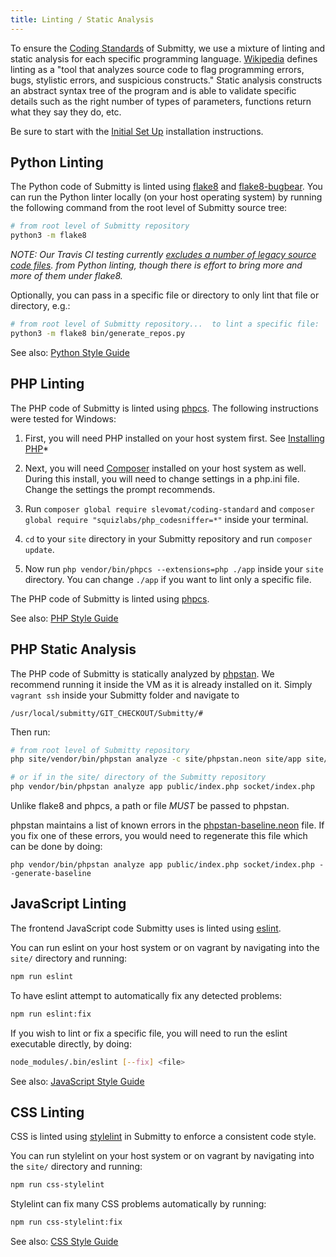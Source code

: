 ```yaml
---
title: Linting / Static Analysis
---
```


To ensure the [Coding Standards](/developer/coding_style_guide) of Submitty, we use a mixture
of linting and static analysis for each specific programming language.
[Wikipedia](https://en.wikipedia.org/wiki/Lint_(software)) defines linting as
a "tool that analyzes source code to flag programming errors, bugs, stylistic errors, and suspicious constructs."
Static analysis constructs an abstract syntax tree of the program and is able to validate
specific details such as the right number of types of parameters, functions return what they say they do, etc.

Be sure to start with the [Initial Set Up](/developer/testing/#initial-set-up) installation instructions.

## Python Linting

The Python code of Submitty is linted using [flake8](https://flake8.pycqa.org/en/latest/) and
[flake8-bugbear](https://github.com/PyCQA/flake8-bugbear). You can run the Python linter
locally (on your host operating system) by running the following command from the root
level of Submitty source tree:

```bash
# from root level of Submitty repository
python3 -m flake8
```

_NOTE: Our Travis CI testing currently [excludes a number of legacy source code files](https://github.com/Submitty/Submitty/blob/master/.flake8).
from Python linting, though there is effort to bring more and more of them under flake8._

Optionally, you can pass in a specific file or directory to only lint that file or directory, e.g.:

```bash
# from root level of Submitty repository...  to lint a specific file:
python3 -m flake8 bin/generate_repos.py
```

See also: [Python Style Guide](/developer/coding_style_guide/python)

## PHP Linting

The PHP code of Submitty is linted using [phpcs](https://github.com/squizlabs/PHP_CodeSniffer).
The following instructions were tested for Windows:

1. First, you will need PHP installed on your host system first. See [Installing PHP](/developer/testing/install_php)*

2. Next, you will need [Composer](https://getcomposer.org/doc/00-intro.md) installed on your host system as well.
	During this install, you will need to change settings in a php.ini file. Change the settings the prompt recommends.

3. Run ``composer global require slevomat/coding-standard`` and ``composer global require "squizlabs/php_codesniffer=*"`` inside your terminal.

4. ``cd`` to your ``site`` directory in your Submitty repository and run ``composer update``.

5. Now run ``php vendor/bin/phpcs --extensions=php ./app`` inside your ``site`` directory. You can change ``./app``
if you want to lint only a specific file.

The PHP code of Submitty is linted using [phpcs](https://github.com/squizlabs/PHP_CodeSniffer).

See also: [PHP Style Guide](/developer/coding_style_guide/php)

## PHP Static Analysis

The PHP code of Submitty is statically analyzed by [phpstan](https://phpstan.org/user-guide/getting-started).
We recommend running it inside the VM as it is already installed on it. Simply ``vagrant ssh`` inside your Submitty
folder and navigate to
```
/usr/local/submitty/GIT_CHECKOUT/Submitty/#
```
Then run:

```bash
# from root level of Submitty repository
php site/vendor/bin/phpstan analyze -c site/phpstan.neon site/app site/public/index.php site/socket/index.php

# or if in the site/ directory of the Submitty repository
php vendor/bin/phpstan analyze app public/index.php socket/index.php
```

Unlike flake8 and phpcs, a path or file _MUST_ be passed to phpstan.

phpstan maintains a list of known errors in the [phpstan-baseline.neon](https://github.com/Submitty/Submitty/blob/master/site/phpstan-baseline.neon) file.
If you fix one of these errors, you would need to regenerate this file which can be done by doing:

```
php vendor/bin/phpstan analyze app public/index.php socket/index.php --generate-baseline
```

## JavaScript Linting

The frontend JavaScript code Submitty uses is linted using [eslint](https://eslint.org/).

You can run eslint on your host system or on vagrant by navigating into the `site/`
directory and running:

```bash
npm run eslint
```

To have eslint attempt to automatically fix any detected problems:

```bash
npm run eslint:fix
```

If you wish to lint or fix a specific file, you will need to run the eslint executable directly,
by doing:

```bash
node_modules/.bin/eslint [--fix] <file>
```

See also: [JavaScript Style Guide](/developer/coding_style_guide/javascript)

## CSS Linting

CSS is linted using [stylelint](https://stylelint.io/) in Submitty to enforce a consistent code style.

You can run stylelint on your host system or on vagrant by navigating into the `site/`
directory and running:

```bash
npm run css-stylelint
```

Stylelint can fix many CSS problems automatically by running:

```bash
npm run css-stylelint:fix
```

See also: [CSS Style Guide](/developer/coding_style_guide/css)
